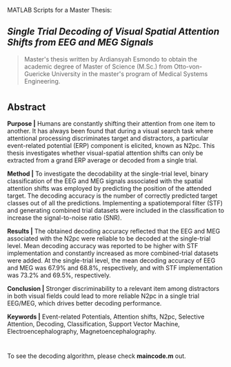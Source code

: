 MATLAB Scripts for a Master Thesis:
## *Single Trial Decoding of Visual Spatial Attention Shifts from EEG and MEG Signals*

> Master's thesis written by Ardiansyah Esmondo to obtain the academic
> degree of Master of Science (M.Sc.) from Otto-von-Guericke University
> in the master's program of Medical Systems Engineering.
#

## Abstract
**Purpose |** Humans are constantly shifting their attention from one item to another. It has always been found that during a visual search task where attentional processing discriminates target and distractors, a particular event-related potential (ERP) component is elicited, known as N2pc. This thesis investigates whether visual-spatial attention shifts can only be extracted from a grand ERP average or decoded from a single trial.

**Method |** To investigate the decodability at the single-trial level, binary classification of the EEG and MEG signals associated with the spatial attention shifts was employed by predicting the position of the attended target. The decoding accuracy is the number of correctly predicted target classes out of all the predictions. Implementing a spatiotemporal filter (STF) and generating combined trial datasets were included in the classification to increase the signal-to-noise ratio (SNR).

**Results |** The obtained decoding accuracy reflected that the EEG and MEG associated with the N2pc were reliable to be decoded at the single-trial level. Mean decoding accuracy was reported to be higher with STF implementation and constantly increased as more combined-trial datasets were added. At the single-trial level, the mean decoding accuracy of EEG and MEG was 67.9% and 68.8%, respectively, and with STF implementation was 73.2% and 69.5%, respectively.

**Conclusion |** Stronger discriminability to a relevant item among distractors in both visual fields could lead to more reliable N2pc in a single trial EEG/MEG, which drives better decoding performance.

**Keywords |** Event-related Potentials, Attention shifts, N2pc, Selective Attention, Decoding, Classification, Support Vector Machine, Electroencephalography, Magnetoencephalography.
#

To see the decoding algorithm, please check **maincode.m** out.
